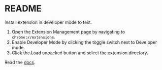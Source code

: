 # README

Install extension in developer mode to test. 

1. Open the Extension Management page by navigating to `chrome://extensions`.
2. Enable Developer Mode by clicking the toggle switch next to Developer mode.
3. Click the Load unpacked button and select the extension directory.

Read the [docs](https://developer.chrome.com/docs/extensions/mv3/getstarted/#manifest).
